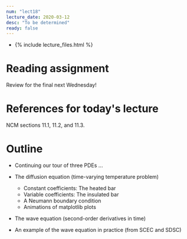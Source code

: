 ```yaml
---
num: "lect18"
lecture_date: 2020-03-12
desc: "To be determined"
ready: false
---
```


* {% include lecture_files.html %}

# Reading assignment

Review for the final next Wednesday!

# References for today's lecture

NCM sections 11.1, 11.2, and 11.3.

# Outline

- Continuing our tour of three PDEs ...

- The diffusion equation (time-varying temperature problem)
  - Constant coefficients: The heated bar
  - Variable coefficients: The insulated bar
  - A Neumann boundary condition
  - Animations of matplotlib plots
- The wave equation (second-order derivatives in time)
- An example of the wave equation in practice (from SCEC and SDSC)
